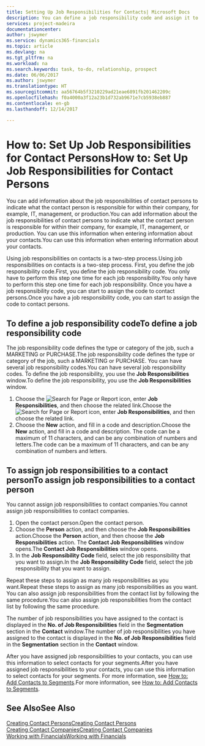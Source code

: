 ```yaml
---
title: Setting Up Job Responsibilities for Contacts| Microsoft Docs
description: You can define a job responsibility code and assign it to a contact to indicate the tasks that your contact is responsible for in their company, for example, IT or production.
services: project-madeira
documentationcenter: 
author: jswymer
ms.service: dynamics365-financials
ms.topic: article
ms.devlang: na
ms.tgt_pltfrm: na
ms.workload: na
ms.search.keywords: task, to-do, relationship, prospect
ms.date: 06/06/2017
ms.author: jswymer
ms.translationtype: HT
ms.sourcegitcommit: aa56764b5f3210229ad21eae6891fb201462209c
ms.openlocfilehash: f0a4000a3f12a23b1d732ab9671e7cb5938eb887
ms.contentlocale: en-gb
ms.lasthandoff: 12/14/2017

---
```

# <a name="how-to-set-up-job-responsibilities-for-contact-persons"></a><span data-ttu-id="13fee-103">How to: Set Up Job Responsibilities for Contact Persons</span><span class="sxs-lookup"><span data-stu-id="13fee-103">How to: Set Up Job Responsibilities for Contact Persons</span></span>
<span data-ttu-id="13fee-104">You can add information about the job responsibilities of contact persons to indicate what the contact person is responsible for within their company, for example, IT, management, or production.</span><span class="sxs-lookup"><span data-stu-id="13fee-104">You can add information about the job responsibilities of contact persons to indicate what the contact person is responsible for within their company, for example, IT, management, or production.</span></span> <span data-ttu-id="13fee-105">You can use this information when entering information about your contacts.</span><span class="sxs-lookup"><span data-stu-id="13fee-105">You can use this information when entering information about your contacts.</span></span>

<span data-ttu-id="13fee-106">Using job responsibilities on contacts is a two-step process.</span><span class="sxs-lookup"><span data-stu-id="13fee-106">Using job responsibilities on contacts is a two-step process.</span></span> <span data-ttu-id="13fee-107">First, you define the job responsibility code.</span><span class="sxs-lookup"><span data-stu-id="13fee-107">First, you define the job responsibility code.</span></span> <span data-ttu-id="13fee-108">You only have to perform this step one time for each job responsibility.</span><span class="sxs-lookup"><span data-stu-id="13fee-108">You only have to perform this step one time for each job responsibility.</span></span> <span data-ttu-id="13fee-109">Once you have a job responsibility code, you can start to assign the code to contact persons.</span><span class="sxs-lookup"><span data-stu-id="13fee-109">Once you have a job responsibility code, you can start to assign the code to contact persons.</span></span>

## <a name="to-define-a-job-responsibility-code"></a><span data-ttu-id="13fee-110">To define a job responsibility code</span><span class="sxs-lookup"><span data-stu-id="13fee-110">To define a job responsibility code</span></span>
<span data-ttu-id="13fee-111">The job responsibility code defines the type or category of the job, such a MARKETING or PURCHASE.</span><span class="sxs-lookup"><span data-stu-id="13fee-111">The job responsibility code defines the type or category of the job, such a MARKETING or PURCHASE.</span></span> <span data-ttu-id="13fee-112">You can have several job responsibility codes.</span><span class="sxs-lookup"><span data-stu-id="13fee-112">You can have several job responsibility codes.</span></span> <span data-ttu-id="13fee-113">To define the job responsibility, you use the **Job Responsibilities** window.</span><span class="sxs-lookup"><span data-stu-id="13fee-113">To define the job responsibility, you use the **Job Responsibilities** window.</span></span>

1. <span data-ttu-id="13fee-114">Choose the ![Search for Page or Report](media/ui-search/search_small.png "Search for Page or Report icon") icon, enter **Job Responsibilities**, and then choose the related link.</span><span class="sxs-lookup"><span data-stu-id="13fee-114">Choose the ![Search for Page or Report](media/ui-search/search_small.png "Search for Page or Report icon") icon, enter **Job Responsibilities**, and then choose the related link.</span></span>
2. <span data-ttu-id="13fee-115">Choose the **New** action, and fill in a code and description.</span><span class="sxs-lookup"><span data-stu-id="13fee-115">Choose the **New** action, and fill in a code and description.</span></span> <span data-ttu-id="13fee-116">The code can be a maximum of 11 characters, and can be any combination of numbers and letters.</span><span class="sxs-lookup"><span data-stu-id="13fee-116">The code can be a maximum of 11 characters, and can be any combination of numbers and letters.</span></span>

## <a name="to-assign-job-responsibilities-to-a-contact-person"></a><span data-ttu-id="13fee-117">To assign job responsibilities to a contact person</span><span class="sxs-lookup"><span data-stu-id="13fee-117">To assign job responsibilities to a contact person</span></span>
<span data-ttu-id="13fee-118">You cannot assign job responsibilities to contact companies.</span><span class="sxs-lookup"><span data-stu-id="13fee-118">You cannot assign job responsibilities to contact companies.</span></span>

1. <span data-ttu-id="13fee-119">Open the contact person.</span><span class="sxs-lookup"><span data-stu-id="13fee-119">Open the contact person.</span></span>
2. <span data-ttu-id="13fee-120">Choose the **Person** action, and then choose the **Job Responsibilities** action.</span><span class="sxs-lookup"><span data-stu-id="13fee-120">Choose the **Person** action, and then choose the **Job Responsibilities** action.</span></span> <span data-ttu-id="13fee-121">The **Contact Job Responsibilities** window opens.</span><span class="sxs-lookup"><span data-stu-id="13fee-121">The **Contact Job Responsibilities** window opens.</span></span>
3. <span data-ttu-id="13fee-122">In the **Job Responsibility Code** field, select the job responsibility that you want to assign.</span><span class="sxs-lookup"><span data-stu-id="13fee-122">In the **Job Responsibility Code** field, select the job responsibility that you want to assign.</span></span>

<span data-ttu-id="13fee-123">Repeat these steps to assign as many job responsibilities as you want.</span><span class="sxs-lookup"><span data-stu-id="13fee-123">Repeat these steps to assign as many job responsibilities as you want.</span></span> <span data-ttu-id="13fee-124">You can also assign job responsibilities from the contact list by following the same procedure.</span><span class="sxs-lookup"><span data-stu-id="13fee-124">You can also assign job responsibilities from the contact list by following the same procedure.</span></span>

<span data-ttu-id="13fee-125">The number of job responsibilities you have assigned to the contact is displayed in the **No. of Job Responsibilities** field in the **Segmentation** section in the **Contact** window.</span><span class="sxs-lookup"><span data-stu-id="13fee-125">The number of job responsibilities you have assigned to the contact is displayed in the **No. of Job Responsibilities** field in the **Segmentation** section in the **Contact** window.</span></span>

<span data-ttu-id="13fee-126">After you have assigned job responsibilities to your contacts, you can use this information to select contacts for your segments.</span><span class="sxs-lookup"><span data-stu-id="13fee-126">After you have assigned job responsibilities to your contacts, you can use this information to select contacts for your segments.</span></span> <span data-ttu-id="13fee-127">For more information, see [How to: Add Contacts to Segments](marketing-add-contact-segment.md).</span><span class="sxs-lookup"><span data-stu-id="13fee-127">For more information, see [How to: Add Contacts to Segments](marketing-add-contact-segment.md).</span></span>

## <a name="see-also"></a><span data-ttu-id="13fee-128">See Also</span><span class="sxs-lookup"><span data-stu-id="13fee-128">See Also</span></span>
[<span data-ttu-id="13fee-129">Creating Contact Persons</span><span class="sxs-lookup"><span data-stu-id="13fee-129">Creating Contact Persons</span></span>](marketing-create-contact-persons.md)  
[<span data-ttu-id="13fee-130">Creating Contact Companies</span><span class="sxs-lookup"><span data-stu-id="13fee-130">Creating Contact Companies</span></span>](marketing-create-contact-companies.md)  
[<span data-ttu-id="13fee-131">Working with Financials</span><span class="sxs-lookup"><span data-stu-id="13fee-131">Working with Financials</span></span>](ui-work-product.md)

